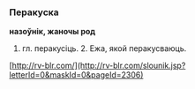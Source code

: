 ### Перакуска
**назоўнік, жаночы род**

1. гл. перакусіць. 2. Ежа, якой перакусваюць.

<a rel="author">[http://rv-blr.com/](http://rv-blr.com/slounik.jsp?letterId=0&maskId=0&pageId=2306)</a>
